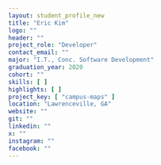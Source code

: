 ```yaml
---
layout: student_profile_new
title: "Eric Kim"
logo: ""
header: ""
project_role: "Developer"
contact_email: ""
major: "I.T., Conc. Software Development"
graduation_year: 2020
cohort: ""
skills: [ ]
highlights: [ ]
project_key: [ "campus-maps" ]
location: "Lawrenceville, GA"
website: ""
git: ""
linkedin: ""
x: ""
instagram: ""
facebook: ""
---
```

